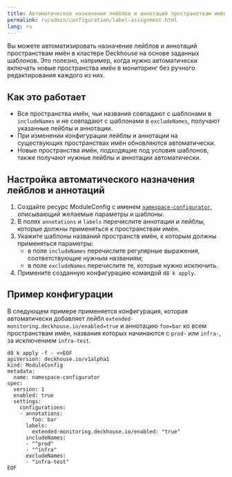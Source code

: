 ```yaml
---
title: Автоматическое назначение лейблов и аннотаций пространствам имён
permalink: ru/admin/configuration/label-assignment.html
lang: ru
---
```


Вы можете автоматизировать назначение лейблов и аннотаций пространствам имён в кластере Deckhouse
на основе заданных шаблонов.
Это полезно, например, когда нужно автоматически включать новые пространства имён в мониторинг
без ручного редактирования каждого из них.

## Как это работает

- Все пространства имён, чьи названия совпадают с шаблонами в `includeNames` и не совпадают с шаблонами в `excludeNames`,
  получают указанные лейблы и аннотации.
- При изменении конфигурации лейблы и аннотации на существующих пространствах имён обновляются автоматически.
- Новые пространства имён, подходящие под условия шаблонов, также получают нужные лейблы и аннотации автоматически.

## Настройка автоматического назначения лейблов и аннотаций

1. Создайте ресурс ModuleConfig с именем [`namespace-configurator`](../../reference/mc/namespace-configurator),
   описывающий желаемые параметры и шаблоны.
1. В полях `annotations` и `labels` перечислите аннотации и лейблы, которые должны применяться к пространствам имён.
1. Укажите шаблоны названий пространств имён, к которым должны применяться параметры:
   - в поле `includeNames` перечислите регулярные выражения, соответствующие нужным названиям;
   - в поле `excludeNames` перечислите те, которые нужно исключить.
1. Примените созданную конфигурацию командой `d8 k apply`.

## Пример конфигурации

В следующем примере применяется конфигурация,
которая автоматически добавляет лейбл `extended-monitoring.deckhouse.io/enabled=true` и аннотацию `foo=bar`
ко всем пространствам имён, названия которых начинаются с `prod-` или `infra-`, за исключением `infra-test`.

```shell
d8 k apply -f - <<EOF
apiVersion: deckhouse.io/v1alpha1
kind: ModuleConfig
metadata:
  name: namespace-configurator
spec:
  version: 1
  enabled: true
  settings:
    configurations:
    - annotations:
        foo: bar
      labels:
        extended-monitoring.deckhouse.io/enabled: "true"
      includeNames:
      - "^prod"
      - "^infra"
      excludeNames:
      - "infra-test"
EOF
```
